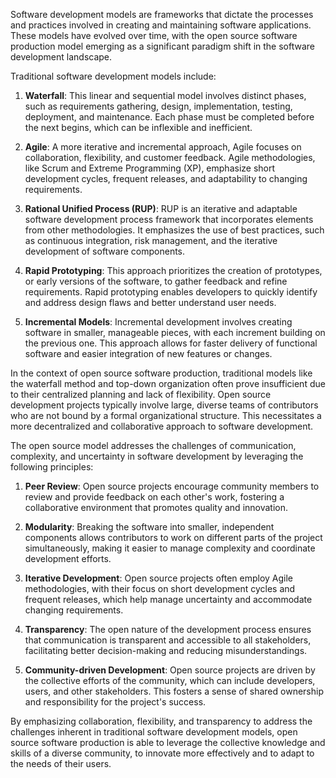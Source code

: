 Software development models are frameworks that dictate the processes and practices involved in creating and maintaining software applications. These models have evolved over time, with the open source software production model emerging as a significant paradigm shift in the software development landscape.

Traditional software development models include:

1. **Waterfall**: This linear and sequential model involves distinct phases, such as requirements gathering, design, implementation, testing, deployment, and maintenance. Each phase must be completed before the next begins, which can be inflexible and inefficient.

1. **Agile**: A more iterative and incremental approach, Agile focuses on collaboration, flexibility, and customer feedback. Agile methodologies, like Scrum and Extreme Programming (XP), emphasize short development cycles, frequent releases, and adaptability to changing requirements.

1. **Rational Unified Process (RUP)**: RUP is an iterative and adaptable software development process framework that incorporates elements from other methodologies. It emphasizes the use of best practices, such as continuous integration, risk management, and the iterative development of software components.

1. **Rapid Prototyping**: This approach prioritizes the creation of prototypes, or early versions of the software, to gather feedback and refine requirements. Rapid prototyping enables developers to quickly identify and address design flaws and better understand user needs.

1. **Incremental Models**: Incremental development involves creating software in smaller, manageable pieces, with each increment building on the previous one. This approach allows for faster delivery of functional software and easier integration of new features or changes.

In the context of open source software production, traditional models like the waterfall method and top-down organization often prove insufficient due to their centralized planning and lack of flexibility. Open source development projects typically involve large, diverse teams of contributors who are not bound by a formal organizational structure. This necessitates a more decentralized and collaborative approach to software development.

The open source model addresses the challenges of communication, complexity, and uncertainty in software development by leveraging the following principles:

1. **Peer Review**: Open source projects encourage community members to review and provide feedback on each other's work, fostering a collaborative environment that promotes quality and innovation.

1. **Modularity**: Breaking the software into smaller, independent components allows contributors to work on different parts of the project simultaneously, making it easier to manage complexity and coordinate development efforts.

1. **Iterative Development**: Open source projects often employ Agile methodologies, with their focus on short development cycles and frequent releases, which help manage uncertainty and accommodate changing requirements.

1. **Transparency**: The open nature of the development process ensures that communication is transparent and accessible to all stakeholders, facilitating better decision-making and reducing misunderstandings.

1. **Community-driven Development**: Open source projects are driven by the collective efforts of the community, which can include developers, users, and other stakeholders. This fosters a sense of shared ownership and responsibility for the project's success.

By emphasizing collaboration, flexibility, and transparency to address the challenges inherent in traditional software development models, open source software production is able to leverage the collective knowledge and skills of a diverse community, to innovate more effectively and to adapt to the needs of their users.

